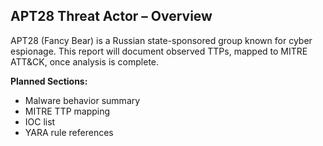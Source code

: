 ## APT28 Threat Actor – Overview
APT28 (Fancy Bear) is a Russian state-sponsored group known for cyber espionage. This report will document observed TTPs, mapped to MITRE ATT&CK, once analysis is complete.

**Planned Sections:**
- Malware behavior summary
- MITRE TTP mapping
- IOC list
- YARA rule references
